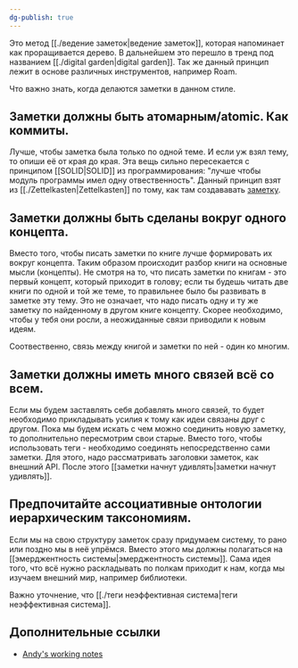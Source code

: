```yaml
---
dg-publish: true
---
```


Это метод [[./ведение заметок|ведение заметок]], которая напоминает как проращивается дерево. В дальнейшем это перешло в тренд под названием [[./digital garden|digital garden]].
Так же данный принцип лежит в основе различных инструментов, например Roam.

Что важно знать, когда делаются заметки в данном стиле.

## Заметки должны быть атомарным/atomic. Как коммиты.

Лучше, чтобы заметка была только по одной теме. И если уж взял тему, то опиши её от края до края.
Эта вещь сильно пересекается с принципом [[SOLID|SOLID]] из программирования: "лучше чтобы модуль программы имел одну отвественность".
Данный принцип взят из [[./Zettelkasten|Zettelkasten]] по тому, как там создававать [заметку](https://zettelkasten.de/posts/create-zettel-from-reading-notes/).

## Заметки должны быть сделаны вокруг одного концепта.

Вместо того, чтобы писать заметки по книге лучше формировать их вокруг концепта.
Таким образом происходит разбор книги на основные мысли (концепты).
Не смотря на то, что писать заметки по книгам - это первый концепт, который приходит в голову; если ты будешь читать две книги по одной и той же теме, то правильнее было бы развивать в заметке эту тему.
Это не означает, что надо писать одну и ту же заметку по найденному в другом книге концепту.
Скорее необходимо, чтобы у тебя они росли, а неожиданные связи приводили к новым идеям.

Соотвественно, связь между книгой и заметки по ней - один ко многим.

## Заметки должны иметь много связей всё со всем.

Если мы будем заставлять себя добавлять много связей, то будет необходимо прикладывать усилия к тому как идеи связаны друг с другом.
Пока мы будем искать с чем можно соединить новую заметку, то дополнительно пересмотрим свои старые.
Вместо того, чтобы использовать теги - необходимо соединять непосредственно сами заметки.
Для этого, надо рассматривать заголовки заметок, как внешний API.
После этого [[заметки начнут удивлять|заметки начнут удивлять]].

## Предпочитайте ассоциативные онтологии иерархическим таксономиям.

Если мы на свою структуру заметок сразу придумаем систему, то рано или поздно мы в неё упрёмся.
Вместо этого мы должны полагаться на [[эмерджентность системы|эмерджентность системы]].
Сама идея того, что всё нужно раскладывать по полкам приходит к нам, когда мы изучаем внешний мир, например библиотеки.

Важно уточнение, что [[./теги неэффективная система|теги неэффективная система]].

## Дополнительные ссылки

- [Andy's working notes](https://notes.andymatuschak.org/Evergreen_notes)
